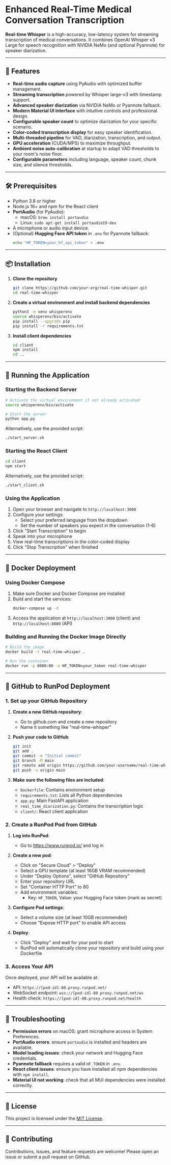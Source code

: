 # Enhanced Real-Time Medical Conversation Transcription

**Real-time Whisper** is a high-accuracy, low-latency system for streaming transcription of medical conversations.
It combines OpenAI Whisper v3 Large for speech recognition with NVIDIA NeMo (and optional Pyannote) for speaker diarization.

---

## 🚀 Features

- **Real-time audio capture** using PyAudio with optimized buffer management.
- **Streaming transcription** powered by Whisper large-v3 with timestamp support.
- **Advanced speaker diarization** via NVIDIA NeMo or Pyannote fallback.
- **Modern Material UI interface** with intuitive controls and professional design.
- **Configurable speaker count** to optimize diarization for your specific scenario.
- **Color-coded transcription display** for easy speaker identification.
- **Multi-threaded pipeline** for VAD, diarization, transcription, and output.
- **GPU acceleration** (CUDA/MPS) to maximize throughput.
- **Ambient noise auto-calibration** at startup to adapt VAD thresholds to your room's noise floor.
- **Configurable parameters** including language, speaker count, chunk size, and silence thresholds.

---

## 🛠️ Prerequisites

- Python 3.8 or higher
- Node.js 16+ and npm for the React client
- **PortAudio** (for PyAudio):
  - macOS: `brew install portaudio`
  - Linux: `sudo apt-get install portaudio19-dev`
- A microphone or audio input device.
- (Optional) **Hugging Face API token** in `.env` for Pyannote fallback:
  ```bash
  echo "HF_TOKEN=your_hf_api_token" > .env
  ```

---

## 📦 Installation

1. **Clone the repository**
   ```bash
   git clone https://github.com/your-org/real-time-whisper.git
   cd real-time-whisper
   ```

2. **Create a virtual environment and install backend dependencies**
   ```bash
   python3 -m venv whisperenv
   source whisperenv/bin/activate
   pip install --upgrade pip
   pip install -r requirements.txt
   ```

3. **Install client dependencies**
   ```bash
   cd client
   npm install
   cd ..
   ```

---

## 🚀 Running the Application

### Starting the Backend Server

```bash
# Activate the virtual environment if not already activated
source whisperenv/bin/activate

# Start the server
python app.py
```

Alternatively, use the provided script:
```bash
./start_server.sh
```

### Starting the React Client

```bash
cd client
npm start
```

Alternatively, use the provided script:
```bash
./start_client.sh
```

### Using the Application

1. Open your browser and navigate to `http://localhost:3000`
2. Configure your settings:
   - Select your preferred language from the dropdown
   - Set the number of speakers you expect in the conversation (1-6)
3. Click "Start Transcription" to begin
4. Speak into your microphone
5. View real-time transcriptions in the color-coded display
6. Click "Stop Transcription" when finished

---

## 🐳 Docker Deployment

### Using Docker Compose

1. Make sure Docker and Docker Compose are installed
2. Build and start the services:
   ```bash
   docker-compose up -d
   ```
3. Access the application at `http://localhost:3000` (client) and `http://localhost:8080` (API)

### Building and Running the Docker Image Directly

```bash
# Build the image
docker build -t real-time-whisper .

# Run the container
docker run -p 8080:80 -e HF_TOKEN=your_token real-time-whisper
```

---

## 🚀 GitHub to RunPod Deployment

### 1. Set up your GitHub Repository

1. **Create a new GitHub repository**:
   - Go to github.com and create a new repository
   - Name it something like "real-time-whisper"

2. **Push your code to GitHub**:
   ```bash
   git init
   git add .
   git commit -m "Initial commit"
   git branch -M main
   git remote add origin https://github.com/your-username/real-time-whisper.git
   git push -u origin main
   ```

3. **Make sure the following files are included**:
   - `Dockerfile`: Contains environment setup
   - `requirements.txt`: Lists all Python dependencies
   - `app.py`: Main FastAPI application
   - `real_time_diarization.py`: Contains the transcription logic
   - `client/`: React client application

### 2. Create a RunPod Pod from GitHub

1. **Log into RunPod**:
   - Go to https://www.runpod.io/ and log in

2. **Create a new pod**:
   - Click on "Secure Cloud" > "Deploy"
   - Select a GPU template (at least 16GB VRAM recommended)
   - Under "Deploy Options", select "GitHub Repository"
   - Enter your repository URL
   - Set "Container HTTP Port" to 80
   - Add environment variables:
     - Key: `HF_TOKEN`, Value: your Hugging Face token (mark as secret)

3. **Configure Pod settings**:
   - Select a volume size (at least 10GB recommended)
   - Choose "Expose HTTP port" to enable API access

4. **Deploy**:
   - Click "Deploy" and wait for your pod to start
   - RunPod will automatically clone your repository and build using your Dockerfile

### 3. Access Your API

Once deployed, your API will be available at:
- API: `https://[pod-id]-80.proxy.runpod.net/`
- WebSocket endpoint: `wss://[pod-id]-80.proxy.runpod.net/ws`
- Health check: `https://[pod-id]-80.proxy.runpod.net/health`

---

## 🐞 Troubleshooting

- **Permission errors** on macOS: grant microphone access in System Preferences.
- **PortAudio errors**: ensure `portaudio` is installed and headers are available.
- **Model loading issues**: check your network and Hugging Face credentials.
- **Pyannote fallback** requires a valid `HF_TOKEN` in `.env`.
- **React client issues**: ensure you have installed all npm dependencies with `npm install`.
- **Material UI not working**: check that all MUI dependencies were installed correctly.

---

## 📄 License

This project is licensed under the [MIT License](LICENSE).

---

## 🤝 Contributing

Contributions, issues, and feature requests are welcome!
Please open an issue or submit a pull request on GitHub. 